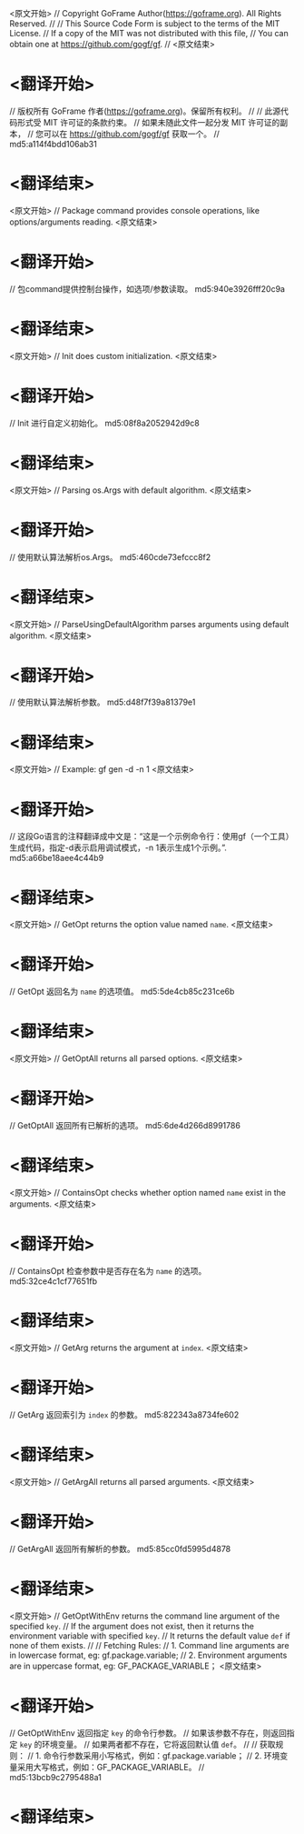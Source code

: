 
<原文开始>
// Copyright GoFrame Author(https://goframe.org). All Rights Reserved.
//
// This Source Code Form is subject to the terms of the MIT License.
// If a copy of the MIT was not distributed with this file,
// You can obtain one at https://github.com/gogf/gf.
//
<原文结束>

# <翻译开始>
// 版权所有 GoFrame 作者(https://goframe.org)。保留所有权利。
//
// 此源代码形式受 MIT 许可证的条款约束。
// 如果未随此文件一起分发 MIT 许可证的副本，
// 您可以在 https://github.com/gogf/gf 获取一个。
// md5:a114f4bdd106ab31
# <翻译结束>


<原文开始>
// Package command provides console operations, like options/arguments reading.
<原文结束>

# <翻译开始>
// 包command提供控制台操作，如选项/参数读取。 md5:940e3926fff20c9a
# <翻译结束>


<原文开始>
// Init does custom initialization.
<原文结束>

# <翻译开始>
// Init 进行自定义初始化。 md5:08f8a2052942d9c8
# <翻译结束>


<原文开始>
// Parsing os.Args with default algorithm.
<原文结束>

# <翻译开始>
// 使用默认算法解析os.Args。 md5:460cde73efccc8f2
# <翻译结束>


<原文开始>
// ParseUsingDefaultAlgorithm parses arguments using default algorithm.
<原文结束>

# <翻译开始>
// 使用默认算法解析参数。 md5:d48f7f39a81379e1
# <翻译结束>


<原文开始>
// Example: gf gen -d -n 1
<原文结束>

# <翻译开始>
// 这段Go语言的注释翻译成中文是：“这是一个示例命令行：使用gf（一个工具）生成代码，指定-d表示启用调试模式，-n 1表示生成1个示例。”. md5:a66be18aee4c44b9
# <翻译结束>


<原文开始>
// GetOpt returns the option value named `name`.
<原文结束>

# <翻译开始>
// GetOpt 返回名为 `name` 的选项值。 md5:5de4cb85c231ce6b
# <翻译结束>


<原文开始>
// GetOptAll returns all parsed options.
<原文结束>

# <翻译开始>
// GetOptAll 返回所有已解析的选项。 md5:6de4d266d8991786
# <翻译结束>


<原文开始>
// ContainsOpt checks whether option named `name` exist in the arguments.
<原文结束>

# <翻译开始>
// ContainsOpt 检查参数中是否存在名为 `name` 的选项。 md5:32ce4c1cf77651fb
# <翻译结束>


<原文开始>
// GetArg returns the argument at `index`.
<原文结束>

# <翻译开始>
// GetArg 返回索引为 `index` 的参数。 md5:822343a8734fe602
# <翻译结束>


<原文开始>
// GetArgAll returns all parsed arguments.
<原文结束>

# <翻译开始>
// GetArgAll 返回所有解析的参数。 md5:85cc0fd5995d4878
# <翻译结束>


<原文开始>
// GetOptWithEnv returns the command line argument of the specified `key`.
// If the argument does not exist, then it returns the environment variable with specified `key`.
// It returns the default value `def` if none of them exists.
//
// Fetching Rules:
// 1. Command line arguments are in lowercase format, eg: gf.package.variable;
// 2. Environment arguments are in uppercase format, eg: GF_PACKAGE_VARIABLE；
<原文结束>

# <翻译开始>
// GetOptWithEnv 返回指定 `key` 的命令行参数。
// 如果该参数不存在，则返回指定 `key` 的环境变量。
// 如果两者都不存在，它将返回默认值 `def`。
//
// 获取规则：
// 1. 命令行参数采用小写格式，例如：gf.package.variable；
// 2. 环境变量采用大写格式，例如：GF_PACKAGE_VARIABLE。
// md5:13bcb9c2795488a1
# <翻译结束>

